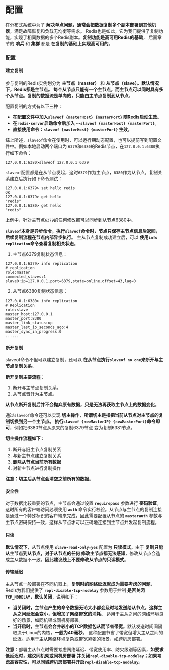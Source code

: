 配置
===============================================================
在分布式系统中为了 **解决单点问题，通常会把数据复制多个副本部署到其他机器**，满足故障恢复和负载无均衡等需求。
Redis也是如此，它为我们提供了复制功能，实现了相同数据的多个Redis副本。**复制功能是高可用Redis的基础**，
后面章节的 **哨兵** 和 **集群** 都是 **在复制的基础上实现高可用的**。

### 配置

#### 建立复制
参与复制的Redis实例划分为 **主节点（master）** 和 **从节点（slave）。默认情况下，Redis都是主节点。
每个从节点只能有一个主节点，而主节点可以同时具有多个从节点。复制的数据流是单向的，只能由主节点复制到从节点**。

配置复制的方式有以下三种：
+ **在配置文件中加入`slaveof {masterHost} {masterPort}` 随Redis启动生效**。
+ **在`redis-server`启动命令后加入 `--slaveof {masterHost} {masterPort}`**。
+ **直接使用命令：`slaveof {masterHost} {masterPort}` 生效**。

综上所述，`slaveof`命令在使用时，可以运行期动态配置，也可以提前写到配置文件中。例如本地启动两个端口为
`6379`和`6380`的Redis节点，在`127.0.0.1:6380`执行如下命令：
```shell
127,0.0.1:6380>slaveof 127.0.0.1 6379
```
`slaveof`配置都是在从节点发起，这时`6379`作为主节点，`6380`作为从节点。复制关系建立后执行如下命令测试：
```shell
127.0.0.1:6379> set hello redis
OK
127.0.0.1:6379> get hello
"redis"
127.0.0.1:6380> get hello
"redis"
```
上例中，针对主节点`6379`的任何修改都可以同步到从节点6380中。

**`slaveof`本身是异步命令，执行`slaveof`命令时，节点只保存主节点信息后返回，后续复制流程在节点内部异步执行**。
主从节点复制成功建立后，可以 **使用`info replication`命令查看复制相关状态**。

1. 主节点6379复制状态信息：
```shell
127.0.0.1:6379> info replication
# replication
role:master
commected_slaves:1
slave0:ip=127.0.0.1,port=6379,state=online,offset=43,lag=0
```

2. 从节点6380复制状态信息：
```shell
127.0.0.1:6380> info replication
# Replication
role:slave
master_host:127.0.0.1
master_port:8380
master_link_status:up
master_last_io_seconds_ago:4
master_sync_in_progress:0
......
```

#### 断开复制
slaveof命令不但可以建立复制，还可以 **在从节点执行`slaveof no one`来断开与主节点复制关系**。

**断开复制主要流程**：
1. 断开与主节点复制关系。
2. 从节点晋升为主节点。

**从节点断开复制后并不会抛弃原有数据，只是无法再获取主节点上的数据变化**。

通过`slaveof`命令还可以实现 **切主操作**，**所谓切主是指把当前从节点对主节点的复制切换到另一个主节点。
执行`slaveof {newMasterIP} {newMasterPort}`命令即可**，例如把6380节点从原来的复制6379节点
变为复制6381节点。

**切主操作流程如下**：
1. 断开与旧主节点复制关系
2. 与新主节点建立复制关系
3. **删除从节点当前所有数据**
4. 对新主节点进行复制操作

**注意：切主后从节点会清空之前所有的数据**。

#### 安全性
对于数据比较重要的节点，主节点会通过设置 **`requirepass`** 参数进行 **密码验证**，这时所有的客户端访问必须使用
**`auth`** 命令实行校验。从节点与主节点的复制连接是通过一个特殊标识的客户端来完成，因此需要配置从节点的 **`masterauth`**
参数与主节点密码保持一致，这样从节点才可以正确地连接到主节点并发起复制流程。

#### 只读
**默认情况下**，从节点使用 **`slave-read-only=yes`** 配置为 **只读模式**。由于 **复制只能从主节点到从节点，对于从节点的任何
修改主节点都无法感知**，修改从节点会造成主从数据不一致。**因此建议线上不要修改从节点的只读模式**。

#### 传输延迟
主从节点一般部署在不同机器上，**复制时的网络延迟就成为需要考虑的问题**，Redis为我们提供了 **`repl-disable-tcp-nodelay`**
参数用于控制 **是否关闭`TCP_NODELAY`，默认关闭**，说明如下：
+ **当关闭时，主节点产生的命令数据无论大小都会及时地发送给从节点，这样主从之间延迟会变小，但增加了网络带宽的消耗**。
适用于主从之间的网络环境良好的场景，如同机架或同机房部署。
+ **当开启时，主节点会合并较小的TCP数据包从而节省带宽**。默认发送时间间隔取决于Linux的内核，**一般为40毫秒**。
这种配置节省了带宽但增大主从之间的延迟。适用于主从网络环境复杂或带宽紧张的场景，如跨杋房部署。

**注意**：部署主从节点时需要考虑网络延迟、带宽使用率、防灾级别等因素，**如要求低延迟时，建议同机架或同机房部署
并关闭`repl-disable-tcp-nodelay`；如果考虑高容灾性，可以同城跨机房部署并开启`repl-disable-tcp-nodelay`**。
